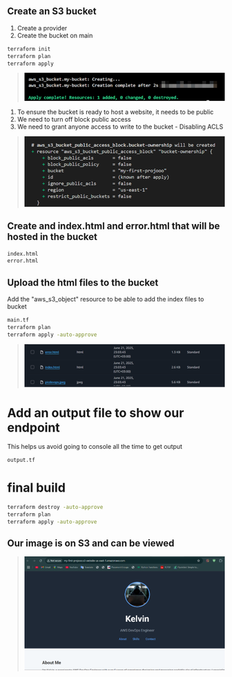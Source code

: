 ## Create an S3 bucket
1. Create a provider
2. Create the bucket on main
```sh
terraform init
terraform plan
terraform apply
```
> ![Alt text](./images/bucko.png?raw=true "The bucket was successfully created")
1. To ensure the bucket is ready to host a website, it needs to be public
2. We need to turn off block public access 
3. We need to grant anyone access to write to the bucket - Disabling ACLS
> ![Alt text](./images/acls.png?raw=true "The bucket was successfully granted public access")

## Create and index.html and error.html that will be hosted in the bucket
```sh
index.html
error.html
```
## Upload the html files to the bucket
Add the "aws_s3_object" resource to be able to add the index files to bucket
```sh
main.tf
terraform plan
terraform apply -auto-approve
```
> ![Alt text](./images/s3.png?raw=true "The objects were successfully uploaded to the bucket")

# Add an output file to show our endpoint
This helps us avoid going to console all the time to get output
```sh
output.tf
```

# final build
```sh
terraform destroy -auto-approve
terraform plan
terraform apply -auto-approve
```

## Our image is on S3 and can be viewed
> ![Alt text](./images/site.png?raw=true "Our website is actually hosted via S3")




